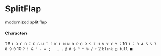 # SplitFlap

modernized split flap

#### Characters

26 `A B C D E F G H I J K L M N O P Q R S T U V W X Y Z`
10 `1 2 3 4 5 6 7 8 9 0`
10 `? ! & ' - = ; : , .` `@ # $ ^ * % / +`
2 `blank □ full ■ `
